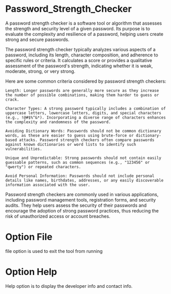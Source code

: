 # Password_Strength_Checker

A password strength checker is a software tool or algorithm that assesses the strength and security level of a given password. Its purpose is to evaluate the complexity and resilience of a password, helping users create strong and secure passwords.

The password strength checker typically analyzes various aspects of a password, including its length, character composition, and adherence to specific rules or criteria. It calculates a score or provides a qualitative assessment of the password's strength, indicating whether it is weak, moderate, strong, or very strong.

Here are some common criteria considered by password strength checkers:

    Length: Longer passwords are generally more secure as they increase the number of possible combinations, making them harder to guess or crack.

    Character Types: A strong password typically includes a combination of uppercase letters, lowercase letters, digits, and special characters (e.g., !@#$%^&*). Incorporating a diverse range of characters enhances the complexity and randomness of the password.

    Avoiding Dictionary Words: Passwords should not be common dictionary words, as these are easier to guess using brute-force or dictionary-based attacks. Password strength checkers often compare passwords against known dictionaries or word lists to identify such vulnerabilities.

    Unique and Unpredictable: Strong passwords should not contain easily guessable patterns, such as common sequences (e.g., "123456" or "qwerty") or repeated characters.

    Avoid Personal Information: Passwords should not include personal details like names, birthdates, addresses, or any easily discoverable information associated with the user.

Password strength checkers are commonly used in various applications, including password management tools, registration forms, and security audits. They help users assess the security of their passwords and encourage the adoption of strong password practices, thus reducing the risk of unauthorized access or account breaches.

# Option File

file option is used to exit the tool from running

# Option Help

Help option is to display the developer info and contact info.
